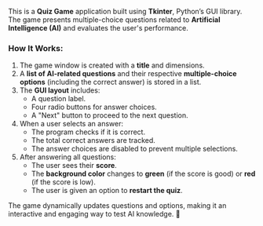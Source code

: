 This is a **Quiz Game** application built using **Tkinter**, Python’s GUI library. The game presents multiple-choice questions related to **Artificial Intelligence (AI)** and evaluates the user's performance.  

### **How It Works:**
1. The game window is created with a **title** and dimensions.
2. A **list of AI-related questions** and their respective **multiple-choice options** (including the correct answer) is stored in a list.
3. The **GUI layout** includes:
   - A question label.
   - Four radio buttons for answer choices.
   - A "Next" button to proceed to the next question.
4. When a user selects an answer:
   - The program checks if it is correct.
   - The total correct answers are tracked.
   - The answer choices are disabled to prevent multiple selections.
5. After answering all questions:
   - The user sees their **score**.
   - The **background color** changes to **green** (if the score is good) or **red** (if the score is low).
   - The user is given an option to **restart the quiz**.

The game dynamically updates questions and options, making it an interactive and engaging way to test AI knowledge. 🚀
